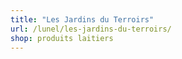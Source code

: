 ```yaml
---
title: "Les Jardins du Terroirs"
url: /lunel/les-jardins-du-terroirs/
shop: produits laitiers
---
```

